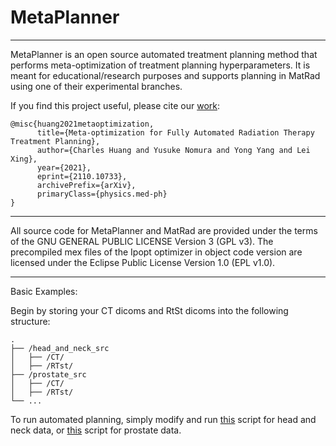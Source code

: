 # MetaPlanner

---

MetaPlanner is an open source automated treatment planning method that performs meta-optimization of treatment planning hyperparameters. It is meant for educational/research purposes and supports planning in MatRad using one of their experimental branches. 

If you find this project useful, please cite our [work](https://iopscience.iop.org/article/10.1088/1361-6560/ac5672):
```
@misc{huang2021metaoptimization,
      title={Meta-optimization for Fully Automated Radiation Therapy Treatment Planning}, 
      author={Charles Huang and Yusuke Nomura and Yong Yang and Lei Xing},
      year={2021},
      eprint={2110.10733},
      archivePrefix={arXiv},
      primaryClass={physics.med-ph}
}
```
---

All source code for MetaPlanner and MatRad are provided under the terms of the GNU GENERAL PUBLIC LICENSE Version 3 (GPL v3). The precompiled mex files of the Ipopt optimizer in object code version are licensed under the Eclipse Public License Version 1.0 (EPL v1.0).

---

Basic Examples:

Begin by storing your CT dicoms and RtSt dicoms into the following structure:

	.
	├── /head_and_neck_src                    
	│   ├── /CT/                    
	│   ├── /RTst/
	├── /prostate_src                    
	│   ├── /CT/                    
	│   ├── /RTst/
	└── ...

To run automated planning, simply modify and run [this](https://github.com/chh105/MetaPlanner/blob/main/head_and_neck_src/run_meta_optimization_framework.py) script for head and neck data, or [this](https://github.com/chh105/MetaPlanner/blob/main/prostate_src/run_meta_optimization_framework.py) script for prostate data.